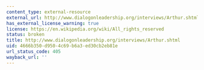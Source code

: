 ```yaml
---
content_type: external-resource
external_url: http://www.dialogonleadership.org/interviews/Arthur.shtml
has_external_license_warning: true
license: https://en.wikipedia.org/wiki/All_rights_reserved
status: broken
title: http://www.dialogonleadership.org/interviews/Arthur.shtml
uid: 4666b350-d950-4c69-b6a3-ed30cb2eb81e
url_status_code: 405
wayback_url: ''
---
```

